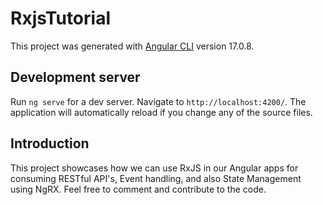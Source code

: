 # RxjsTutorial

This project was generated with [Angular CLI](https://github.com/angular/angular-cli) version 17.0.8.

## Development server

Run `ng serve` for a dev server. Navigate to `http://localhost:4200/`. The application will automatically reload if you change any of the source files.

## Introduction

This project showcases how we can use RxJS in our Angular apps for consuming RESTful API's, Event handling, and also State Management using NgRX.
Feel free to comment and contribute to the code.
